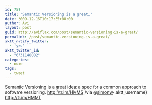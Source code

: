 ```yaml
---
id: 759
title: 'Semantic Versioning is a great…'
date: 2009-12-16T10:17:35+00:00
author: Avi
layout: post
guid: http://aviflax.com/post/semantic-versioning-is-a-great/
permalink: /post/semantic-versioning-is-a-great/
aktt_notify_twitter:
  - 'yes'
aktt_twitter_id:
  - "6731148082"
categories:
  - none
tags:
  - tweet
---
```

Semantic Versioning is a great idea: a spec for a common approach to software versioning. <a href="http://tr.im/HMMS" rel="nofollow">http://tr.im/HMMS</a> /via @[simonw](http://twitter.com/simonw){.aktt_username} <a href="http://tr.im/HMMT" rel="nofollow">http://tr.im/HMMT</a>